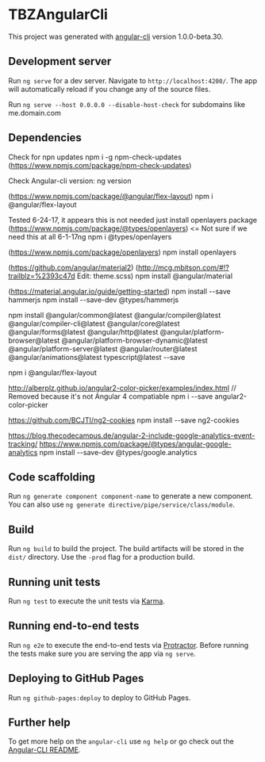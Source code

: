 # TBZAngularCli

This project was generated with [angular-cli](https://github.com/angular/angular-cli) version 1.0.0-beta.30.

## Development server
Run `ng serve` for a dev server. Navigate to `http://localhost:4200/`. The app will automatically reload if you change any of the source files.

Run `ng serve --host 0.0.0.0 --disable-host-check` for subdomains like me.domain.com

## Dependencies

Check for npn updates
npm i -g npm-check-updates (https://www.npmjs.com/package/npm-check-updates)

Check Angular-cli version: ng version

(https://www.npmjs.com/package/@angular/flex-layout)
npm i @angular/flex-layout

Tested 6-24-17, it appears this is not needed just install openlayers package
(https://www.npmjs.com/package/@types/openlayers) <= Not sure if we need this at all 6-1-17ng 
npm i @types/openlayers

(https://www.npmjs.com/package/openlayers)
npm install openlayers

(https://github.com/angular/material2) (http://mcg.mbitson.com/#!?trailblz=%2393c47d Edit: theme.scss)
npm install @angular/material

(https://material.angular.io/guide/getting-started)
npm install --save hammerjs 
npm install --save-dev @types/hammerjs

npm install @angular/common@latest @angular/compiler@latest @angular/compiler-cli@latest @angular/core@latest @angular/forms@latest @angular/http@latest @angular/platform-browser@latest @angular/platform-browser-dynamic@latest @angular/platform-server@latest @angular/router@latest @angular/animations@latest typescript@latest --save

npm i @angular/flex-layout

http://alberplz.github.io/angular2-color-picker/examples/index.html
// Removed because it's not Angular 4 compatiable 
npm i --save angular2-color-picker


https://github.com/BCJTI/ng2-cookies
npm install --save ng2-cookies

https://blog.thecodecampus.de/angular-2-include-google-analytics-event-tracking/
https://www.npmjs.com/package/@types/angular-google-analytics
npm install --save-dev @types/google.analytics

## Code scaffolding

Run `ng generate component component-name` to generate a new component. You can also use `ng generate directive/pipe/service/class/module`.

## Build

Run `ng build` to build the project. The build artifacts will be stored in the `dist/` directory. Use the `-prod` flag for a production build.

## Running unit tests

Run `ng test` to execute the unit tests via [Karma](https://karma-runner.github.io).

## Running end-to-end tests

Run `ng e2e` to execute the end-to-end tests via [Protractor](http://www.protractortest.org/).
Before running the tests make sure you are serving the app via `ng serve`.

## Deploying to GitHub Pages

Run `ng github-pages:deploy` to deploy to GitHub Pages.

## Further help

To get more help on the `angular-cli` use `ng help` or go check out the [Angular-CLI README](https://github.com/angular/angular-cli/blob/master/README.md).
